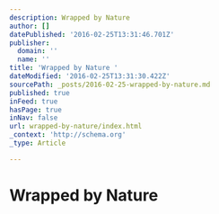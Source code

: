 ```yaml
---
description: Wrapped by Nature
author: []
datePublished: '2016-02-25T13:31:46.701Z'
publisher:
  domain: ''
  name: ''
title: 'Wrapped by Nature '
dateModified: '2016-02-25T13:31:30.422Z'
sourcePath: _posts/2016-02-25-wrapped-by-nature.md
published: true
inFeed: true
hasPage: true
inNav: false
url: wrapped-by-nature/index.html
_context: 'http://schema.org'
_type: Article

---
```

# Wrapped by Nature